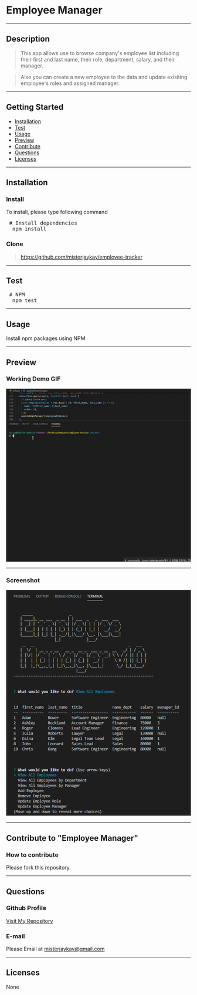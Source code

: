 # Employee Manager
---
  ## Description
  > This app allows use to browse company's employee list including their first and last name, their role, department, salary, and their manager.

  > Also you can create a new employee to the data and update exisiting employee's roles and assigned manager.

---
  ## Getting Started
  - [Installation](#Installation)
  - [Test](#Test)
  - [Usage](#Usage)
  - [Preview](#Preview)
  - [Contribute](#Contribute)
  - [Questions](#Questions)
  - [Licenses](#Licenses)

---
  ## Installation
  
  ### Install
  To install, please type following command
  <pre> # Install dependencies
  npm install </pre>

  ### Clone
  > https://github.com/misterjaykay/employee-tracker

---
  ## Test
  <pre> # NPM
  npm test </pre>

--- 
  ## Usage
  Install npm packages using NPM

--- 
  ## Preview
  ### Working Demo GIF
  ![Test Run](/assets/images/sample.gif)
  <hr>
  
  ### Screenshot
  ![Screenshot](/assets/images/screenshot.png)
  

--- 
  ## Contribute to "Employee Manager"

  ### How to contribute

  Please fork this repository.

---
  ## Questions

  ### Github Profile
  [Visit My Repository](https://github.com/misterjaykay)

  ### E-mail
  Please Email at misterjaykay@gmail.com

---
  ## Licenses
  None
  
